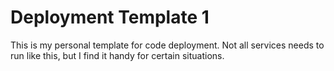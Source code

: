 # Deployment Template 1

This is my personal template for code deployment. Not all 
services needs to run like this, but I find it handy for 
certain situations.